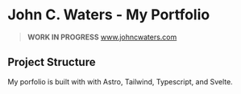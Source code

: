 # John C. Waters - My Portfolio


>  **WORK IN PROGRESS** www.johncwaters.com


## Project Structure

My porfolio is built with with Astro, Tailwind, Typescript, and Svelte.

